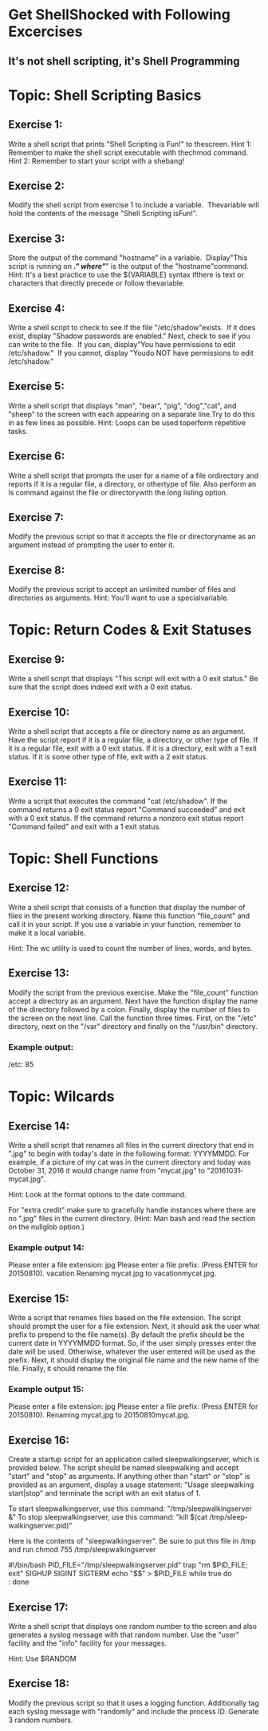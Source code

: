 # Get ShellShocked with Following Excercises

## It's not shell scripting, it's Shell Programming

# Topic: Shell Scripting Basics
## Exercise​ ​1:
Write​ ​a​ ​shell​ ​script​ ​that​ ​prints​ ​"Shell​ ​Scripting​ ​is​ ​Fun!"​ ​to​ ​the​ ​screen. Hint​ ​1:
Remember​ ​to​ ​make​ ​the​ ​shell​ ​script​ ​executable​ ​with​ ​the​ ​chmod​ ​command. Hint​ ​2:
Remember​ ​to​ ​start​ ​your​ ​script​ ​with​ ​a​ ​shebang!

## Exercise​ ​2:
Modify​ ​the​ ​shell​ ​script​ ​from​ ​exercise​ ​1​ ​to​ ​include​ ​a​ ​variable.​ ​​ ​The​ ​variable​ ​will​ ​hold​ ​the​ ​contents of​ ​the​ ​message​ ​"Shell​ ​Scripting​ ​is​ ​Fun!".

## Exercise​ ​3:
Store​ ​the​ ​output​ ​of​ ​the​ ​command​ ​"hostname"​ ​in​ ​a​ ​variable.​ ​​ ​Display​ ​"This​ ​script​ ​is​ ​running​ ​on
_______."​ ​where​ ​"_______"​ ​is​ ​the​ ​output​ ​of​ ​the​ ​"hostname"​ ​command.
Hint:
It's​ ​a​ ​best​ ​practice​ ​to​ ​use​ ​the​ ​${VARIABLE}​ ​syntax​ ​if​ ​there​ ​is​ ​text​ ​or​ ​characters​ ​that​ ​directly precede​ ​or​ ​follow​ ​the​ ​variable.

## Exercise​ ​4:
Write​ ​a​ ​shell​ ​script​ ​to​ ​check​ ​to​ ​see​ ​if​ ​the​ ​file​ ​"/etc/shadow"​ ​exists.​ ​​ ​If​ ​it​ ​does​ ​exist,​ ​display "Shadow​ ​passwords​ ​are​ ​enabled."​ ​​ ​Next,​ ​check​ ​to​ ​see​ ​if​ ​you​ ​can​ ​write​ ​to​ ​the​ ​file.​ ​​ ​If​ ​you​ ​can, display​ ​"You​ ​have​ ​permissions​ ​to​ ​edit​ ​/etc/shadow."​ ​​ ​If​ ​you​ ​cannot,​ ​display​ ​"You​ ​do​ ​NOT​ ​have permissions​ ​to​ ​edit​ ​/etc/shadow."
 
## Exercise​ ​5:
Write​ ​a​ ​shell​ ​script​ ​that​ ​displays​ ​"man",​ ​"bear",​ ​"pig",​ ​"dog",​ ​"cat",​ ​and​ ​"sheep"​ ​to​ ​the​ ​screen​ ​with
each​ ​appearing​ ​on​ ​a​ ​separate​ ​line.​ ​​ ​Try​ ​to​ ​do​ ​this​ ​in​ ​as​ ​few​ ​lines​ ​as​ ​possible. Hint:​ ​Loops​ ​can​ ​be​ ​used​ ​to​ ​perform​ ​repetitive​ ​tasks.

## Exercise​ ​6:
Write​ ​a​ ​shell​ ​script​ ​that​ ​prompts​ ​the​ ​user​ ​for​ ​a​ ​name​ ​of​ ​a​ ​file​ ​or​ ​directory​ ​and​ ​reports​ ​if​ ​it​ ​is​ ​a regular​ ​file,​ ​a​ ​directory,​ ​or​ ​other​ ​type​ ​of​ ​file.
Also​ ​perform​ ​an​ ​ls​ ​command​ ​against​ ​the​ ​file​ ​or​ ​directory​ ​with​ ​the​ ​long​ ​listing​ ​option.

## Exercise​ ​7:
Modify​ ​the​ ​previous​ ​script​ ​so​ ​that​ ​it​ ​accepts​ ​the​ ​file​ ​or​ ​directory​ ​name​ ​as​ ​an​ ​argument​ ​instead​ ​of
prompting​ ​the​ ​user​ ​to​ ​enter​ ​it. 

## Exercise​ ​8:
Modify​ ​the​ ​previous​ ​script​ ​to​ ​accept​ ​an​ ​unlimited​ ​number​ ​of​ ​files​ ​and​ ​directories​ ​as​ ​arguments. Hint:​ ​You'll​ ​want​ ​to​ ​use​ ​a​ ​special​ ​variable.

# Topic: Return Codes & Exit Statuses
## Exercise 9:
Write a shell script that displays "This script will exit with a 0 exit status." Be sure that the script does indeed exit with a 0 exit status.

## Exercise 10:
Write a shell script that accepts a file or directory name as an argument. Have the script report if it is a regular file, a directory, or other type of file. If it is a regular file, exit with a 0 exit status. If it is a directory, exit with a 1 exit status. If it is some other type of file, exit with a 2 exit status.

## Exercise 11:
Write a script that executes the command "cat /etc/shadow". If the command returns a 0 exit status report "Command succeeded" and exit with a 0 exit status. If the command returns a non­zero exit status report "Command failed" and exit with a 1 exit status.

# Topic: Shell Functions
## Exercise 12:
Write a shell script that consists of a function that display the number of files in the present working directory.
Name this function "file_count" and call it in your script.
If you use a variable in your function, remember to make it a local variable.

Hint: The wc utility is used to count the number of lines, words, and bytes. 

## Exercise 13:
Modify the script from the previous exercise. Make the "file_count" function accept a directory as an argument.
Next have the function display the name of the directory followed by a colon.
Finally, display the number of files to the screen on the next line.
Call the function three times. First, on the "/etc" directory, next on the "/var" directory and finally on the "/usr/bin" directory.

### Example output:

/etc:
85

# Topic: Wilcards
## Exercise 14:
Write a shell script that renames all files in the current directory that end in ".jpg" to begin with today's date in the following format: YYYY­MM­DD. For example, if a picture of my cat was in the current directory and today was October 31, 2016 it would change name from "mycat.jpg" to "2016­10­31­mycat.jpg".

Hint: Look at the format options to the date command.

For "extra credit" make sure to gracefully handle instances where there are no ".jpg" files in the current directory. (Hint: Man bash and read the section on the nullglob option.)

### Example output 14:
Please enter a file extension: jpg Please enter a file prefix: (Press ENTER for 2015­08­10). vacation Renaming mycat.jpg to vacation­mycat.jpg.

## Exercise 15:
Write a script that renames files based on the file extension. The script should prompt the user for a file extension. Next, it should ask the user what prefix to prepend to the file name(s). By default the prefix should be the current date in YYYY­MM­DD format. So, if the user simply presses enter the date will be used. Otherwise, whatever the user entered will be used as the prefix. Next, it should display the original file name and the new name of the file. Finally, it should rename the file.

### Example output 15:
Please enter a file extension: jpg Please enter a file prefix: (Press ENTER for 2015­08­10). Renaming mycat.jpg to 2015­08­10­mycat.jpg.

## Exercise 16:
Create a startup script for an application called sleep­walking­server, which is provided below. The script should be named sleep­walking and accept "start" and "stop" as arguments. If anything other than "start" or "stop" is provided as an argument, display a usage statement: "Usage sleep­walking start|stop" and terminate the script with an exit status of 1.

To start sleep­walking­server, use this command: "/tmp/sleep­walking­server &" To stop sleep­walking­server, use this command: "kill $(cat /tmp/sleep­walking­server.pid)"

Here is the contents of "sleep­walking­server". Be sure to put this file in /tmp and run chmod 755 /tmp/sleep­walking­server

#!/bin/bash
PID_FILE="/tmp/sleep­walking­server.pid"
trap "rm $PID_FILE; exit" SIGHUP SIGINT SIGTERM
echo "$$" > $PID_FILE
while true
do    
  :
done

## Exercise 17:
Write a shell script that displays one random number to the screen and also generates a syslog message with that random number. Use the "user" facility and the "info" facility for your messages.

Hint: Use $RANDOM

## Exercise 18:
Modify the previous script so that it uses a logging function. Additionally tag each syslog message with "randomly" and include the process ID. Generate 3 random numbers.